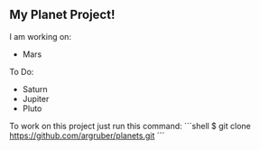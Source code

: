 My Planet Project!
------------------

I am working on:
 - Mars 
 
 To Do:
 - Saturn 
 - Jupiter
 - Pluto 
 
 To work on this project just run this command:
´´´shell
 $ git clone https://github.com/argruber/planets.git
´´´
 
     